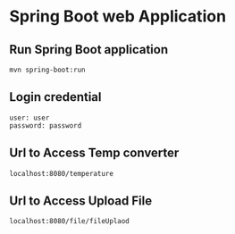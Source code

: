 # Spring Boot web Application



## Run Spring Boot application
```
mvn spring-boot:run

```
## Login credential
```
user: user
password: password

```

## Url to Access Temp converter
```
localhost:8080/temperature

```

## Url to Access Upload File
```
localhost:8080/file/fileUplaod

```



